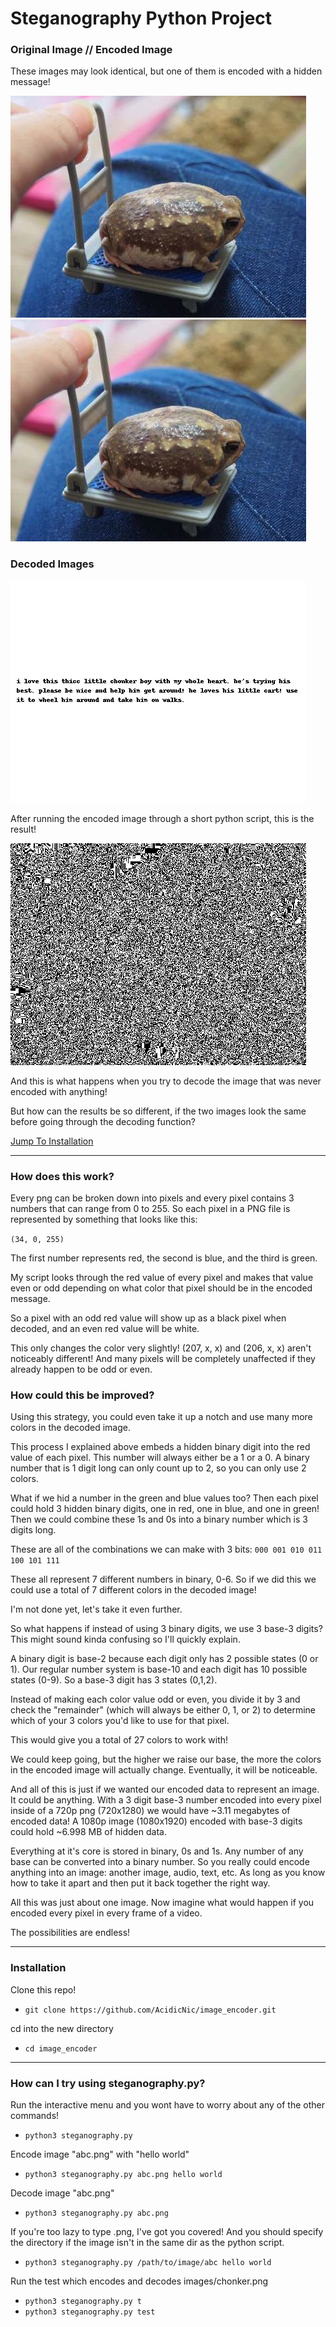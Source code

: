 # Steganography Python Project



### Original Image // Encoded Image

These images may look identical, but one of them is encoded with a hidden message!

![original image](images/chonker.png) ![encoded image](images/chonker_encoded.png)


### Decoded Images
![decoded image](images/chonker_decoded.png)

After running the encoded image through a short python script, this is the result!

![decoded-unencoded image](images/original_chonker_decoded.png)

And this is what happens when you try to decode the image that was never encoded with anything!

But how can the results be so different, if the two images look the same before going through the decoding function?

[Jump To Installation](https://github.com/AcidicNic/image_encoder#installation)

---

### How does this work?
Every png can be broken down into pixels and every pixel contains 3 numbers that can range from 0 to 255. So each pixel in a PNG file is represented by something that looks like this:

```(34, 0, 255)```

The first number represents red, the second is blue, and the third is green.

My script looks through the red value of every pixel and makes that value even or odd depending on what color that pixel should be in the encoded message.

So a pixel with an odd red value will show up as a black pixel when decoded, and an even red value will be white.

This only changes the color very slightly! (207, x, x) and (206, x, x) aren't noticeably different! And many pixels will be completely unaffected if they already happen to be odd or even.

### How could this be improved?
Using this strategy, you could even take it up a notch and use many more colors in the decoded image.

This process I explained above embeds a hidden binary digit into the red value of each pixel. This number will always either be a 1 or a 0. A binary number that is 1 digit long can only count up to 2, so you can only use 2 colors.

What if we hid a number in the green and blue values too? Then each pixel could hold 3 hidden binary digits, one in red, one in blue, and one in green! Then we could combine these 1s and 0s into a binary number which is 3 digits long.

These are all of the combinations we can make with 3 bits: `000 001 010 011 100 101 111`

These all represent 7 different numbers in binary, 0-6. So if we did this we could use a total of 7 different colors in the decoded image!

I'm not done yet, let's take it even further.

So what happens if instead of using 3 binary digits, we use 3 base-3 digits? This might sound kinda confusing so I'll quickly explain.

A binary digit is base-2 because each digit only has 2 possible states (0 or 1). Our regular number system is base-10 and each digit has 10 possible states (0-9). So a base-3 digit has 3 states (0,1,2).

Instead of making each color value odd or even, you divide it by 3 and check the "remainder" (which will always be either 0, 1, or 2) to determine which of your 3 colors you'd like to use for that pixel.

This would give you a total of 27 colors to work with!

We could keep going, but the higher we raise our base, the more the colors in the encoded image will actually change. Eventually, it will be noticeable.

And all of this is just if we wanted our encoded data to represent an image. It could be anything. With a 3 digit base-3 number encoded into every pixel inside of a 720p png (720x1280) we would have ~3.11 megabytes of encoded data! A 1080p image (1080x1920) encoded with base-3 digits could hold ~6.998 MB of hidden data.

Everything at it's core is stored in binary, 0s and 1s. Any number of any base can be converted into a binary number. So you really could encode anything into an image: another image, audio, text, etc. As long as you know how to take it apart and then put it back together the right way.

All this was just about one image. Now imagine what would happen if you encoded every pixel in every frame of a video.

The possibilities are endless!

---

### Installation

Clone this repo!
- ```git clone https://github.com/AcidicNic/image_encoder.git```

cd into the new directory
- ```cd image_encoder```

---

### How can I try using steganography.py?

Run the interactive menu and you wont have to worry about any of the other commands!
- ```python3 steganography.py```

Encode image "abc.png" with "hello world"
- ```python3 steganography.py abc.png hello world```

Decode image "abc.png"
- ```python3 steganography.py abc.png```

If you're too lazy to type .png, I've got you covered! And you should specify the directory if the image isn't in the same dir as the python script.
- ```python3 steganography.py /path/to/image/abc hello world```

Run the test which encodes and decodes images/chonker.png
- ```python3 steganography.py t```
- ```python3 steganography.py test```
